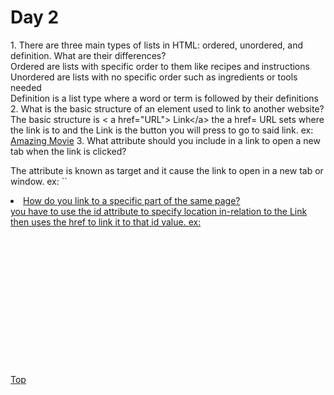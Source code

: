 <h1 id= "top">Day 2</h1>
1. There are three main types of lists in HTML: ordered, unordered, and definition. What are their differences?<br />
  Ordered are lists with specific order to them like recipes and instructions<br />
  Unordered are lists with no specific order such as ingredients or tools needed<br />
  Definition is a list type where a word or term is followed by their definitions<br />
2. What is the basic structure of an element used to link to another website?<br />
The basic structure is &lt; a href="URL"&gt; Link&lt;/a&gt; the a href= URL sets where the link is to and the Link is the button you will press to go to said link. ex: <a href= "https://www.imdb.com/title/tt0347149/?ref_=nv_sr_1?ref_=nv_sr_1"> Amazing Movie</a>
3. What attribute should you include in a link to open a new tab when the link is clicked?<br />

 <p>The attribute is known as target and it cause the link to open in a new tab or window.
ex: ``<a href= "https://www.imdb.com/title/tt0347149/?ref_=nv_sr_1?ref_=nv_sr_1" target= "_blank> Amazing Movie</a></code></p>``

4. How do you link to a specific part of the same page?<br />
 you have to use the id attribute to specify location in-relation to the Link then uses the href to link it to that id value. ex:
<br />
<br />
<br />
<br />
<br />
<br />
<br />
<br />
<br />
<br />
<br />
<br />
<br />
<p><a href ="#Top"> Top</a></p>
